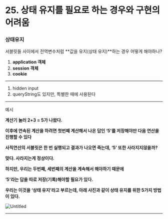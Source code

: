 # 25. 상태 유지를 필요로 하는 경우와 구현의 어려움

### 상태유지

서블릿들 사이에서 전역변수처럼 **값을 유지(상태 유지)**하는 경우 어떻게 해야하나?

1. **application 객체**
2. **session 객체**
3. **cookie**

---

1. hidden input 
2. queryString도 있지만, 특별한 때에 사용된다

---

예시

**계산기 눌러 2+3 = 5가 나왔다.**  

**이후에 연속된 계산을 하려면 첫번째 계산해서 나온 답인 ‘5’를 저장해야만 다음 연산을 진행할 수 있다**

**사칙연산의 서블릿은 한 번 실행되고 결과가 나오면 죽는데, ‘5’ 또한 사라지지않을까?**

**맞다. 사라지는게 정상이다.** 

**하지만, 우리는 두번째, 세번째의 계산을 계속해서 해야하기 때문에**

**‘5’라는 답을 따로 저장(기록)해야할 필요가 있다.**

**우리는 이것을 ‘상태 유지’라고 부르는데, 아래 사진과 같이 상태 유지를 위한 5가지 방법이 있다.**

![Untitled](https://user-images.githubusercontent.com/80089860/158623309-f9aa4ba8-d87c-4eac-add9-8f670d072254.png)


---
